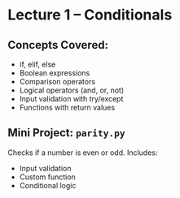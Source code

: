 # Lecture 1 – Conditionals

## Concepts Covered:
- if, elif, else
- Boolean expressions
- Comparison operators
- Logical operators (and, or, not)
- Input validation with try/except
- Functions with return values

## Mini Project: `parity.py`
Checks if a number is even or odd. Includes:
- Input validation
- Custom function
- Conditional logic